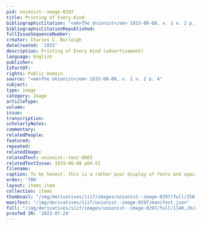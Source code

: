 ```yaml
---
pid: unionist--image-0297
title: Printing of Every Kind
bibliographicCitation: "<em>The Unionist</em> 1833-08-08, v. 1 n. 2 p. 4"
bibliographicCitationRepublished: 
fullIssueSequenceNumber: 
creator: Charles C. Burleigh
dateCreated: '1833'
description: Printing of Every Kind (advertisement)
language: English
publisher: 
IsPartOf: 
rights: Public Domain
source: "<em>The Unionist</em> 1833-08-08, v. 1 n. 2 p. 4"
subject: 
type: image
category: Image
articleType: 
volume: 
issue: 
transcription: 
scholarlyNotes: 
commentary: 
relatedPeople: 
featured: 
repeated: 
relatedImage: 
relatedText: unionist--text-0065
relatedTextIssue: 1833-08-08 p04.51
filename: 
caption: To be honest, this is a rather poor display of fonts and spacing.
order: '708'
layout: items_item
collection: items
thumbnail: "/img/derivatives/iiif/images/unionist--image-0297/full/250,/0/default.jpg"
manifest: "/img/derivatives/iiif/unionist--image-0297/manifest.json"
full: "/img/derivatives/iiif/images/unionist--image-0297/full/1140,/0/default.jpg"
proofed JR: '2023-07-24'
---
```

